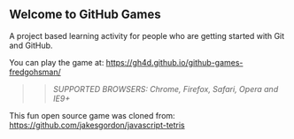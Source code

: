 ## Welcome to GitHub Games

A project based learning activity for people who are getting started with Git and GitHub.

You can play the game at: https://gh4d.github.io/github-games-fredgohsman/

>> _*SUPPORTED BROWSERS*: Chrome, Firefox, Safari, Opera and IE9+_

This fun open source game was cloned from: https://github.com/jakesgordon/javascript-tetris
